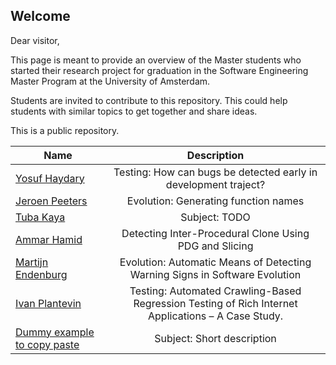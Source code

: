 Welcome
-------

Dear visitor,

This page is meant to provide an overview of the Master students who started their research project for graduation in the Software Engineering Master Program at the University of Amsterdam.

Students are invited to contribute to this repository. This could help students with similar topics to get together and share ideas.

This is a public repository.


| Name                                              | Description                                                   |
| --------------------------------------------------|:-------------------------------------------------------------:|
| [Yosuf Haydary](mailto:yosuf.haydary@gmail.com)   | Testing: How can bugs be detected early in development traject? 
| [Jeroen Peeters](na)                              | Evolution: Generating function names                          |
| [Tuba Kaya](mailto:tuba_kaya@outlook.com)         | Subject: TODO                                                 |
| [Ammar Hamid](mailto:ammarhamid84@gmail.com)      | Detecting Inter-Procedural Clone Using PDG and Slicing        |
| [Martijn Endenburg](mailto:martijn.endenburg@gmail.com)| Evolution: Automatic Means of Detecting Warning Signs in Software Evolution |
| [Ivan Plantevin](mailto:ivan.p92@gmail.com)       | Testing: Automated Crawling-Based Regression Testing of Rich Internet Applications – A Case Study.|
| [Dummy example to copy paste](somelink)           | Subject: Short description                                    |
